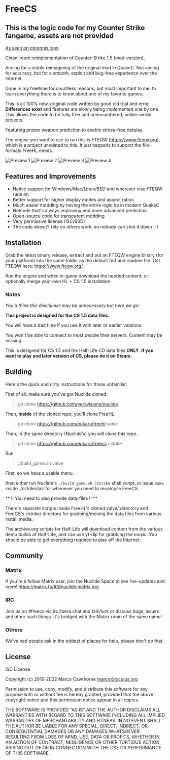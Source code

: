 # FreeCS
## This is the logic code for my Counter Strike fangame, assets are not provided
[As seen on phoronix.com](https://phoronix.com/scan.php?page=news_item&px=FreeCS-Open-Counter-Strike)

Clean-room reimplementation of Counter-Strike 1.5 (mod-version).

Aiming for a stable reimagining of the original mod in QuakeC.
Not aiming for accuracy, but for a smooth, exploit and bug-free
experience over the Internet.

Done in my freetime for countless reasons, but most important to me: to learn everything there is to know about one of my favorite games.

This is all 100% new, original code written by good old trial and error.
**Differences exist** and features are slowly being implemented one by one.
This allows the code to be fully free and unencumbered, unlike similar projects.

Featuring proper weapon prediction to enable stress-free netplay.

The engine you want to use to run this is FTEQW (https://www.fteqw.org), which is a project unrelated to this. It just happens to support the file-formats FreeHL needs.

![Preview 1](img/preview1.jpg)
![Preview 2](img/preview2.jpg)
![Preview 3](img/preview3.jpg)
![Preview 4](img/preview4.jpg)

## Features and Improvements
* Native support for Windows/Mac/Linux/BSD and wherever else FTEQW runs on
* Better support for higher display modes and aspect ratios
* Much easier modding by having the entire logic be in modern QuakeC
* Netcode that's always improving and more advanced prediction
* Open-source code for transparent modding
* Very permissive license (ISC/BSD)
* The code doesn't rely on others work, so nobody can shut it down :-)

## Installation
Grab the latest binary release, extract and put an FTEQW engine binary (for your platform) into the same folder as the default.fmf and readme file.
Get FTEQW here: https://www.fteqw.org/

Run the engine and when in-game download the needed content, or optionally merge your own HL + CS 1.5 installation.

### Notes

*You'd think this disclaimer may be unnecessary but here we go:*

**This project is designed for the CS 1.5 data files.**

You will have a bad time if you use it with later or earlier versions.

You won't be able to connect to most people their servers. Content may be missing.

This is designed for CS 1.5 and the Half-Life CD data files **ONLY**.
**If you want to play and later version of CS, please do it on Steam.**

## Building
Here's the quick and dirty instructions for those unfamilar:

First of all, make sure you've got Nuclide cloned.

> git clone https://github.com/veravisions/nuclide

Then, **inside** of the cloned repo, you'll clone FreeHL.

> git clone https://github.com/eukara/freehl valve

Then, in the same directory (Nuclide's) you will clone this repo.

> git clone https://github.com/eukara/freecs cstrike

Run 
> ./build_game.sh valve

First, so we have a usable menu.

then either run Nuclide's `./build_game.sh cstrike` shell script, or issue `make` inside
./cstrike/src for whenever you need to recompile FreeCS.

** !! You need to also provide data-files !! **

There's separate scripts inside FreeHL's cloned valve/ directory and FreeCS's cstrike/ directory
for grabbing/moving the data files from various install media.

The archive.org scripts for Half-Life will download content from the various demo builds of Half-Life, and can use yt-dlp for grabbing the music. You should be able to get everything required to play off the Internet.

## Community

### Matrix
If you're a fellow Matrix user, join the Nuclide Space to see live-updates and more!
https://matrix.to/#/#nuclide:matrix.org

### IRC
Join us on #freecs via irc.libera.chat and talk/lurk or discuss bugs, issues
and other such things. It's bridged with the Matrix room of the same name!

### Others
We've had people ask in the oddest of places for help, please don't do that.

## License
ISC License

Copyright (c) 2016-2022 Marco Cawthorne <marco@icculus.org>

Permission to use, copy, modify, and distribute this software for any
purpose with or without fee is hereby granted, provided that the above
copyright notice and this permission notice appear in all copies.

THE SOFTWARE IS PROVIDED "AS IS" AND THE AUTHOR DISCLAIMS ALL WARRANTIES
WITH REGARD TO THIS SOFTWARE INCLUDING ALL IMPLIED WARRANTIES OF
MERCHANTABILITY AND FITNESS. IN NO EVENT SHALL THE AUTHOR BE LIABLE FOR
ANY SPECIAL, DIRECT, INDIRECT, OR CONSEQUENTIAL DAMAGES OR ANY DAMAGES
WHATSOEVER RESULTING FROM LOSS OF MIND, USE, DATA OR PROFITS, WHETHER
IN AN ACTION OF CONTRACT, NEGLIGENCE OR OTHER TORTIOUS ACTION, ARISING
OUT OF OR IN CONNECTION WITH THE USE OR PERFORMANCE OF THIS SOFTWARE.
 
